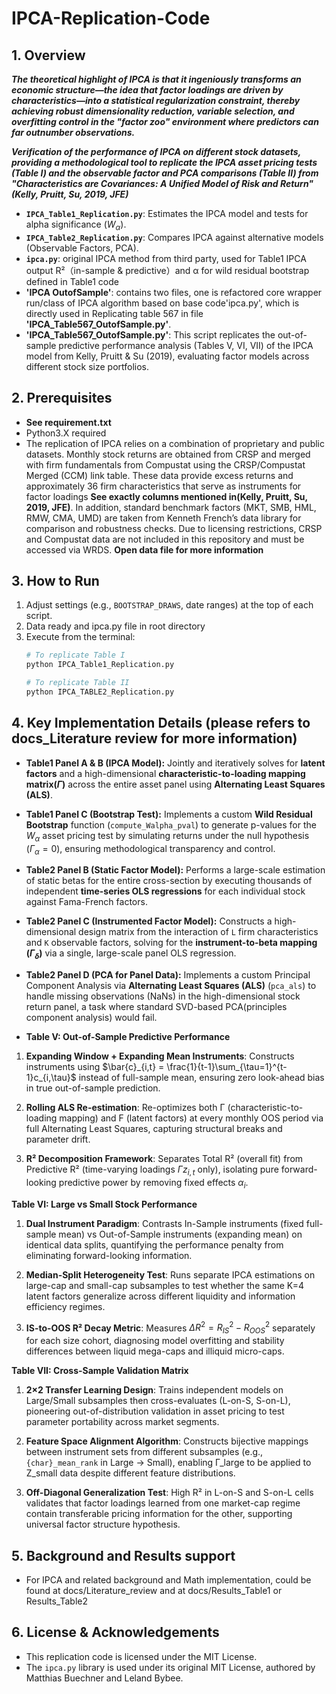 # IPCA-Replication-Code

## 1. Overview
***The theoretical highlight of IPCA is that it ingeniously transforms an economic structure—the idea that factor loadings are driven by characteristics—into a statistical regularization constraint, thereby achieving robust dimensionality reduction, variable selection, and overfitting control in the "factor zoo" environment where predictors can far outnumber observations.***

***Verification of the performance of IPCA on different stock datasets, providing a methodological tool to replicate the IPCA asset pricing tests (Table I) and the observable factor and PCA comparisons (Table II) from "Characteristics are Covariances: A Unified Model of Risk and Return" (Kelly, Pruitt, Su, 2019, JFE)*** 

* **`IPCA_Table1_Replication.py`**: Estimates the IPCA model and tests for alpha significance ($W_{\alpha}$).
* **`IPCA_Table2_Replication.py`**: Compares IPCA against alternative models (Observable Factors, PCA).
* **`ipca.py`**: original IPCA method from third party, used for Table1 IPCA output R²（in-sample & predictive）and α for wild residual bootstrap defined in Table1 code
* **'IPCA OutofSample'**: contains two files, one is refactored core wrapper run/class of IPCA algorithm based on base code'ipca.py', which is directly used in Replicating table 567 in file **'IPCA_Table567_OutofSample.py'**.
* **'IPCA_Table567_OutofSample.py'**: This script replicates the out-of-sample predictive performance analysis (Tables V, VI, VII) of the IPCA model from Kelly, Pruitt & Su (2019), evaluating factor models across different stock size portfolios.

## 2. Prerequisites
* **See requirement.txt**
*  Python3.X required
*  The replication of IPCA relies on a combination of proprietary and public datasets. Monthly stock returns are obtained from CRSP and merged with firm fundamentals from Compustat using the CRSP/Compustat Merged (CCM) link table. These data provide excess returns and approximately 36 firm characteristics that serve as instruments for factor loadings **See exactly columns mentioned in(Kelly, Pruitt, Su, 2019, JFE)**. In addition, standard benchmark factors (MKT, SMB, HML, RMW, CMA, UMD) are taken from Kenneth French’s data library for comparison and robustness checks. Due to licensing restrictions, CRSP and Compustat data are not included in this repository and must be accessed via WRDS. **Open data file for more information**

## 3. How to Run
1.  Adjust settings (e.g., `BOOTSTRAP_DRAWS`, date ranges) at the top of each script.
2.  Data ready and ipca.py file in root directory
3.  Execute from the terminal:
    ```bash
    # To replicate Table I
    python IPCA_Table1_Replication.py

    # To replicate Table II
    python IPCA_TABLE2_Replication.py
    ```

## 4. Key Implementation Details (please refers to docs_Literature review for more information)
* **Table1 Panel A & B (IPCA Model):** Jointly and iteratively solves for **latent factors** and a high-dimensional **characteristic-to-loading mapping matrix($\Gamma$)** across the entire asset panel using **Alternating Least Squares (ALS)**.

* **Table1 Panel C (Bootstrap Test):** Implements a custom **Wild Residual Bootstrap** function (`compute_Walpha_pval`) to generate p-values for the $W_{\alpha}$ asset pricing test by simulating returns under the null hypothesis ($\Gamma_{\alpha}=0$), ensuring methodological transparency and control.

* **Table2 Panel B (Static Factor Model):** Performs a large-scale estimation of static betas for the entire cross-section by executing thousands of independent **time-series OLS regressions** for each individual stock against Fama-French factors.

* **Table2 Panel C (Instrumented Factor Model):** Constructs a high-dimensional design matrix from the interaction of `L` firm characteristics and `K` observable factors, solving for the **instrument-to-beta mapping ($\Gamma_{\delta}$)** via a single, large-scale panel OLS regression.

* **Table2 Panel D (PCA for Panel Data):** Implements a custom Principal Component Analysis via **Alternating Least Squares (ALS)** (`pca_als`) to handle missing observations (NaNs) in the high-dimensional stock return panel, a task where standard SVD-based PCA(principles component analysis) would fail.

* **Table V: Out-of-Sample Predictive Performance**

1. **Expanding Window + Expanding Mean Instruments**: Constructs instruments using $\bar{c}_{i,t} = \frac{1}{t-1}\sum_{\tau=1}^{t-1}c_{i,\tau}$ instead of full-sample mean, ensuring zero look-ahead bias in true out-of-sample prediction.

2. **Rolling ALS Re-estimation**: Re-optimizes both Γ (characteristic-to-loading mapping) and F (latent factors) at every monthly OOS period via full Alternating Least Squares, capturing structural breaks and parameter drift.

3. **R² Decomposition Framework**: Separates Total R² (overall fit) from Predictive R² (time-varying loadings $\Gamma z_{i,t}$ only), isolating pure forward-looking predictive power by removing fixed effects $\alpha_i$.

**Table VI: Large vs Small Stock Performance**

1. **Dual Instrument Paradigm**: Contrasts In-Sample instruments (fixed full-sample mean) vs Out-of-Sample instruments (expanding mean) on identical data splits, quantifying the performance penalty from eliminating forward-looking information.

2. **Median-Split Heterogeneity Test**: Runs separate IPCA estimations on large-cap and small-cap subsamples to test whether the same K=4 latent factors generalize across different liquidity and information efficiency regimes.

3. **IS-to-OOS R² Decay Metric**: Measures $\Delta R^2 = R^2_{IS} - R^2_{OOS}$ separately for each size cohort, diagnosing model overfitting and stability differences between liquid mega-caps and illiquid micro-caps.

**Table VII: Cross-Sample Validation Matrix**

1. **2×2 Transfer Learning Design**: Trains independent models on Large/Small subsamples then cross-evaluates (L-on-S, S-on-L), pioneering out-of-distribution validation in asset pricing to test parameter portability across market segments.

2. **Feature Space Alignment Algorithm**: Constructs bijective mappings between instrument sets from different subsamples (e.g., `{char}_mean_rank` in Large → Small), enabling Γ_large to be applied to Z_small data despite different feature distributions.

3. **Off-Diagonal Generalization Test**: High R² in L-on-S and S-on-L cells validates that factor loadings learned from one market-cap regime contain transferable pricing information for the other, supporting universal factor structure hypothesis.

## 5. Background and Results support
* For IPCA and related background and Math implementation, could be found at docs/Literature_review and at docs/Results_Table1 or Results_Table2

## 6. License & Acknowledgements
* This replication code is licensed under the MIT License.
* The `ipca.py` library is used under its original MIT License, authored by Matthias Buechner and Leland Bybee.
